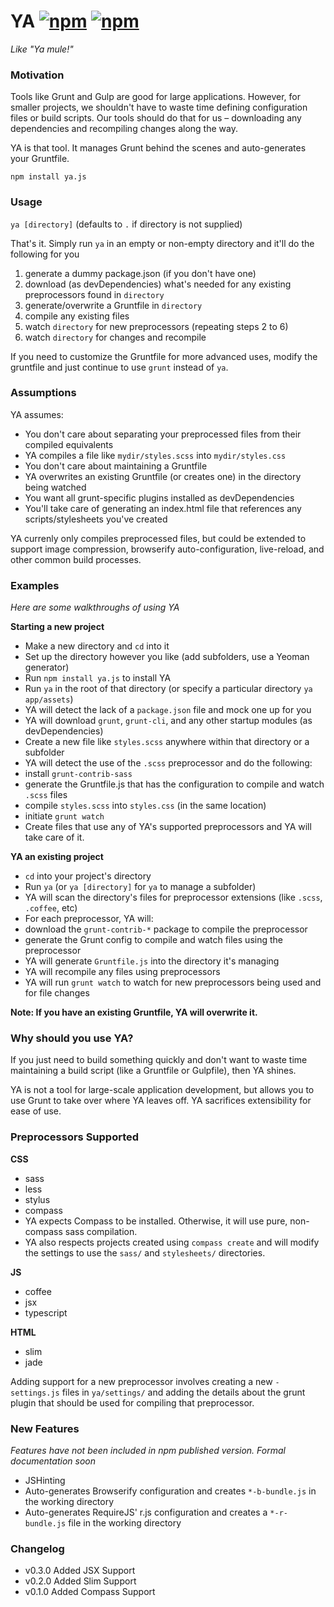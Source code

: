 # YA [![npm](http://img.shields.io/npm/v/ya.js.svg)](https://npmjs.org/package/ya.js) [![npm](http://img.shields.io/npm/dm/ya.js.svg)](https://npmjs.org/package/ya.js)

*Like "Ya mule!"*

### Motivation

Tools like Grunt and Gulp are good for large applications. However, for smaller projects,
we shouldn't have to waste time defining configuration files or build scripts.
Our tools should do that for us – downloading any dependencies and
recompiling changes along the way.

YA is that tool. It manages Grunt behind the scenes and auto-generates your Gruntfile.

`npm install ya.js`

### Usage

`ya [directory]` (defaults to `.` if directory is not supplied)

That's it. Simply run `ya` in an empty or non-empty directory and it'll do the following for you

1. generate a dummy package.json (if you don't have one)
2. download (as devDependencies) what's needed for any existing preprocessors found in `directory`
3. generate/overwrite a Gruntfile in `directory`
4. compile any existing files
5. watch `directory` for new preprocessors (repeating steps 2 to 6)
6. watch `directory` for changes and recompile

If you need to customize the Gruntfile for more advanced uses, modify the gruntfile and
just continue to use `grunt` instead of `ya`.

### Assumptions

YA assumes:

* You don't care about separating your preprocessed files from their compiled equivalents
 * YA compiles a file like `mydir/styles.scss` into `mydir/styles.css`
* You don't care about maintaining a Gruntfile
 * YA overwrites an existing Gruntfile (or creates one) in the directory being watched
* You want all grunt-specific plugins installed as devDependencies
* You'll take care of generating an index.html file that references any scripts/stylesheets you've created

YA currenly only compiles preprocessed files, but could be extended to
support image compression, browserify auto-configuration, live-reload,
and other common build processes.

### Examples

*Here are some walkthroughs of using YA*

**Starting a new project**

* Make a new directory and `cd` into it
* Set up the directory however you like (add subfolders, use a Yeoman generator)
* Run `npm install ya.js` to install YA
* Run `ya` in the root of that directory (or specify a particular directory `ya app/assets`)
 * YA will detect the lack of a `package.json` file and mock one up for you
 * YA will download `grunt`, `grunt-cli`, and any other startup modules (as devDependencies)
* Create a new file like `styles.scss` anywhere within that directory or a subfolder
* YA will detect the use of the `.scss` preprocessor and do the following:
 * install `grunt-contrib-sass`
 * generate the Gruntfile.js that has the configuration to compile and watch `.scss` files
 * compile `styles.scss` into `styles.css` (in the same location)
 * initiate `grunt watch`
* Create files that use any of YA's supported preprocessors and YA will take care of it.

**YA an existing project**

* `cd` into your project's directory
* Run `ya` (or `ya [directory]` for `ya` to manage a subfolder)
* YA will scan the directory's files for preprocessor extensions (like `.scss`, `.coffee`, etc)
* For each preprocessor, YA will:
 * download the `grunt-contrib-*` package to compile the preprocessor
 * generate the Grunt config to compile and watch files using the preprocessor
* YA will generate `Gruntfile.js` into the directory it's managing
* YA will recompile any files using preprocessors
* YA will run `grunt watch` to watch for new preprocessors being used and for file changes

**Note: If you have an existing Gruntfile, YA will overwrite it.**

### Why should you use YA?

If you just need to build something quickly and don't want to waste time
maintaining a build script (like a Gruntfile or Gulpfile), then YA shines.

YA is not a tool for large-scale application development, but allows you
to use Grunt to take over where YA leaves off. YA sacrifices extensibility
for ease of use.

### Preprocessors Supported

**CSS**

* sass
* less
* stylus
* compass
 * YA expects Compass to be installed. Otherwise, it will use pure, non-compass sass compilation.
 * YA also respects projects created using `compass create` and will modify the settings to use the `sass/` and `stylesheets/` directories.

**JS**

* coffee
* jsx
* typescript

**HTML**

* slim
* jade

Adding support for a new preprocessor involves creating a
new `-settings.js` files in `ya/settings/` and adding the details about the
grunt plugin that should be used for compiling that preprocessor.


### New Features

*Features have not been included in npm published version. Formal documentation soon*

* JSHinting
* Auto-generates Browserify configuration and creates `*-b-bundle.js` in the working directory
* Auto-generates RequireJS' r.js configuration and creates a `*-r-bundle.js` file in the working directory

### Changelog

* v0.3.0 Added JSX Support
* v0.2.0 Added Slim Support
* v0.1.0 Added Compass Support